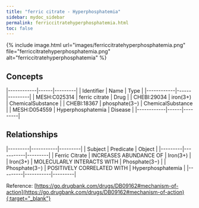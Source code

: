 ```yaml
---
title: "ferric citrate - Hyperphosphatemia"
sidebar: mydoc_sidebar
permalink: ferriccitratehyperphosphatemia.html
toc: false 
---
```


{% include image.html url="images/ferriccitratehyperphosphatemia.png" file="ferriccitratehyperphosphatemia.png" alt="ferriccitratehyperphosphatemia" %}

## Concepts

|------------|------|---------|
| Identifier | Name | Type    |
|------------|------|---------|
| MESH:C025314 | ferric citrate | Drug |
| CHEBI:29034 | iron(3+) | ChemicalSubstance |
| CHEBI:18367 | phosphate(3−) | ChemicalSubstance |
| MESH:D054559 | Hyperphosphatemia | Disease |
|------------|------|---------|

## Relationships

|---------|-----------|---------|
| Subject | Predicate | Object  |
|---------|-----------|---------|
| Ferric Citrate | INCREASES ABUNDANCE OF | Iron(3+) |
| Iron(3+) | MOLECULARLY INTERACTS WITH | Phosphate(3−) |
| Phosphate(3−) | POSITIVELY CORRELATED WITH | Hyperphosphatemia |
|---------|-----------|---------|

Reference: [https://go.drugbank.com/drugs/DB09162#mechanism-of-action](https://go.drugbank.com/drugs/DB09162#mechanism-of-action){:target="_blank"}